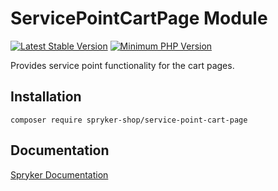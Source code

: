 # ServicePointCartPage Module
[![Latest Stable Version](https://poser.pugx.org/spryker-shop/service-point-cart-page/v/stable.svg)](https://packagist.org/packages/spryker-shop/service-point-cart-page)
[![Minimum PHP Version](https://img.shields.io/badge/php-%3E%3D%208.0-8892BF.svg)](https://php.net/)

Provides service point functionality for the cart pages.

## Installation

```
composer require spryker-shop/service-point-cart-page
```

## Documentation

[Spryker Documentation](https://docs.spryker.com)
